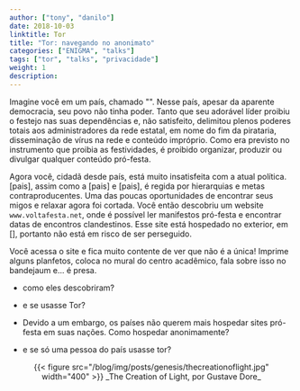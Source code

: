 ```yaml
---
author: ["tony", "danilo"]
date: 2018-10-03
linktitle: Tor
title: "Tor: navegando no anonimato"
categories: ["ENIGMA", "talks"]
tags: ["tor", "talks", "privacidade"]
weight: 1
description: 
---
```


Imagine você em um país, chamado "". Nesse país, apesar da aparente democracia, seu povo não tinha poder. Tanto que seu adorável líder proibiu o festejo nas suas dependências e, não satisfeito, delimitou plenos poderes totais aos administradores da rede estatal, em nome do fim da pirataria, disseminação de vírus na rede e conteúdo impróprio. Como era previsto no instrumento que proibia as festividades, é proibido organizar, produzir ou divulgar qualquer conteúdo pró-festa.

Agora você, cidadã desde país, está muito insatisfeita com a atual política. [pais], assim como a [pais] e [pais], é regida por hierarquias e metas contraproducentes. Uma das poucas oportunidades de encontrar seus migos e relaxar agora foi cortada. Você então descobriu um website `www.voltafesta.net`, onde é possível ler manifestos pró-festa e encontrar datas de encontros clandestinos. Esse site está hospedado no exterior, em [], portanto não está em risco de ser perseguido.

Você acessa o site e fica muito contente de ver que não é a única! Imprime alguns planfetos, coloca no mural do centro acadêmico, fala sobre isso no bandejaum e... é presa. 

- como eles descobriram?

- e se usasse Tor?

- Devido a um embargo, os países não querem mais hospedar sites pró-festa em suas nações. Como hospedar anonimamente?

- e se só uma pessoa do país usasse tor?


<center>
{{< figure src="/blog/img/posts/genesis/thecreationoflight.jpg" width="400" >}}
_The Creation of Light,  
por Gustave Dore_
</center>
